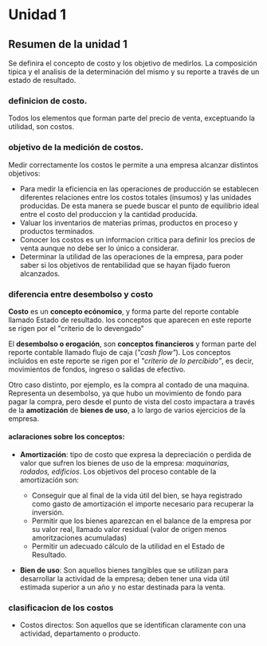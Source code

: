 # Unidad 1

## Resumen de la unidad 1

Se definira el concepto de costo y los objetivo de medirlos. La composición 
 tipica y el analisis de la determinación del mismo y su reporte a través de un 
 estado de resultado.

### definicion de costo.

Todos los elementos que forman parte del precio de venta, exceptuando la utilidad,
son costos.

### objetivo de la medición de costos.



Medir correctamente los costos le permite a una empresa alcanzar distintos objetivos:

- Para medir la eficiencia en las operaciones de producción se establecen diferentes
relaciones entre los costos totales (insumos) y las unidades producidas. De esta manera
se puede buscar el punto de equilibrio ideal entre el costo del produccion y la cantidad producida.
- Valuar los inventarios de materias primas, productos en proceso y productos terminados.
- Conocer los costos es un informacion critica para definir los precios de venta aunque no debe
ser lo único a considerar.
- Determinar la utilidad de las operaciones de la empresa, para poder saber si los objetivos de 
rentabilidad que se hayan fijado fueron alcanzados.

### diferencia entre desembolso y costo

**Costo** es un **concepto ecónomico**, y forma parte del reporte contable llamado Estado de resultado.
los conceptos que aparecen en este reporte se rigen por el "criterio de lo devengado"

El **desembolso o erogación**, son **conceptos financieros** y forman parte del reporte contable llamado
flujo de caja (*"cash flow"*). Los conceptos incluidos en este reporte se rigen por el *"criterio de lo percibido"*, es decir, movimientos de fondos, ingreso o salidas de efectivo.

Otro caso distinto, por ejemplo, es la compra al contado de una maquina. Representa un desembolso, ya que hubo
un movimiento de fondo para pagar la compra, pero desde el punto de vista del costo impactara a través de la **amotización** de **bienes de uso**, a lo largo de varios ejercicios de la empresa.

#### aclaraciones sobre los conceptos:
- **Amortización**: tipo de costo que expresa la depreciación o perdida de valor que sufren los bienes de uso de la empresa: *maquinarias, rodados, edificios*.
Los objetivos del proceso contable de la amortización son:
    - Conseguir que al final de la vida útil del bien, se haya registrado como gasto de amortización el importe necesario para recuperar la inversión.
    - Permitir que los bienes aparezcan en el balance de la empresa por su valor real, llamado valor residual (valor de origen menos amoritzaciones acumuladas)
    - Permitir un adecuado cálculo de la utilidad en el Estado de Resultado.

- **Bien de uso**:  Son aquellos bienes tangibles que se utilizan para desarrollar la actividad de la empresa; deben tener una vida útil estimada superior a un año y no estar destinada para la venta.

### clasificacion de los costos

- Costos directos: Son aquellos que se identifican claramente con una actividad, departamento o producto.






